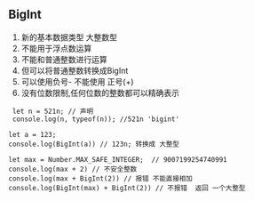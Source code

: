 ## BigInt
1. 新的基本数据类型 大整数型
2. 不能用于浮点数运算
3. 不能和普通整数进行运算
4. 但可以将普通整数转换成BigInt
5. 可以使用负号- 不能使用 正号(+)
6. 没有位数限制,任何位数的整数都可以精确表示
````
 let n = 521n; // 声明
 console.log(n, typeof(n)); //521n 'bigint'
 
let a = 123;
console.log(BigInt(a)) // 123n; 转换成 大整型

let max = Number.MAX_SAFE_INTEGER;  // 9007199254740991
console.log(max + 2) // 不安全整数
console.log(max + BigInt(2)) // 报错 不能直接相加
console.log(BigInt(max) + BigInt(2)) // 不报错  返回 一个大整型


````